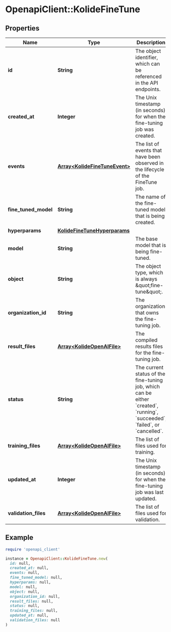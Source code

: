# OpenapiClient::KolideFineTune

## Properties

| Name | Type | Description | Notes |
| ---- | ---- | ----------- | ----- |
| **id** | **String** | The object identifier, which can be referenced in the API endpoints. |  |
| **created_at** | **Integer** | The Unix timestamp (in seconds) for when the fine-tuning job was created. |  |
| **events** | [**Array&lt;KolideFineTuneEvent&gt;**](KolideFineTuneEvent.md) | The list of events that have been observed in the lifecycle of the FineTune job. | [optional] |
| **fine_tuned_model** | **String** | The name of the fine-tuned model that is being created. |  |
| **hyperparams** | [**KolideFineTuneHyperparams**](KolideFineTuneHyperparams.md) |  |  |
| **model** | **String** | The base model that is being fine-tuned. |  |
| **object** | **String** | The object type, which is always \&quot;fine-tune\&quot;. |  |
| **organization_id** | **String** | The organization that owns the fine-tuning job. |  |
| **result_files** | [**Array&lt;KolideOpenAIFile&gt;**](KolideOpenAIFile.md) | The compiled results files for the fine-tuning job. |  |
| **status** | **String** | The current status of the fine-tuning job, which can be either &#x60;created&#x60;, &#x60;running&#x60;, &#x60;succeeded&#x60;, &#x60;failed&#x60;, or &#x60;cancelled&#x60;. |  |
| **training_files** | [**Array&lt;KolideOpenAIFile&gt;**](KolideOpenAIFile.md) | The list of files used for training. |  |
| **updated_at** | **Integer** | The Unix timestamp (in seconds) for when the fine-tuning job was last updated. |  |
| **validation_files** | [**Array&lt;KolideOpenAIFile&gt;**](KolideOpenAIFile.md) | The list of files used for validation. |  |

## Example

```ruby
require 'openapi_client'

instance = OpenapiClient::KolideFineTune.new(
  id: null,
  created_at: null,
  events: null,
  fine_tuned_model: null,
  hyperparams: null,
  model: null,
  object: null,
  organization_id: null,
  result_files: null,
  status: null,
  training_files: null,
  updated_at: null,
  validation_files: null
)
```

